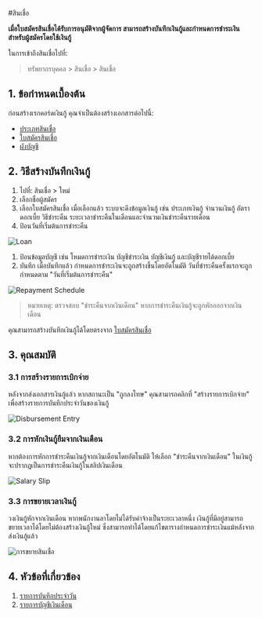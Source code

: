 #สินเชื่อ

**เมื่อใบสมัครสินเชื่อได้รับการอนุมัติจากผู้จัดการ สามารถสร้างบันทึกเงินกู้และกำหนดการชำระเงินสำหรับผู้สมัครโดยใช้เงินกู้**

ในการเข้าถึงสินเชื่อไปที่:

> ทรัพยากรบุคคล > สินเชื่อ > สินเชื่อ


## 1. ข้อกำหนดเบื้องต้น

ก่อนสร้างเรกคอร์ดเงินกู้ คุณจำเป็นต้องสร้างเอกสารต่อไปนี้:

* [ประเภทสินเชื่อ](/docs/user/manual/th/human-resources/loan-type)
* [ใบสมัครสินเชื่อ](/docs/user/manual/th/human-resources/loan-application)
* [ผังบัญชี](/docs/user/manual/th/accounts/chart-of-accounts)

## 2. วิธีสร้างบันทึกเงินกู้

1. ไปที่: สินเชื่อ > ใหม่
1. เลือกชื่อผู้สมัคร
1. เลือกใบสมัครสินเชื่อ เมื่อเลือกแล้ว ระบบจะดึงข้อมูลเงินกู้ เช่น ประเภทเงินกู้ จำนวนเงินกู้ อัตราดอกเบี้ย วิธีชำระคืน ระยะเวลาชำระคืนในเดือนและจำนวนเงินชำระคืนรายเดือน
1. ป้อนวันที่เริ่มต้นการชำระคืน

  <img class="screenshot" alt="Loan" src="{{docs_base_url}}/assets/img/human-resources/loan1.png">

1. ป้อนข้อมูลบัญชี เช่น โหมดการชำระเงิน บัญชีชำระเงิน บัญชีเงินกู้ และบัญชีรายได้ดอกเบี้ย
1. บันทึก เมื่อบันทึกแล้ว กำหนดการชำระเงินจะถูกสร้างขึ้นโดยอัตโนมัติ วันที่ชำระคืนครั้งแรกจะถูกกำหนดตาม "วันที่เริ่มต้นการชำระคืน"


  <img class="screenshot" alt="Repayment Schedule" src="{{docs_base_url}}/assets/img/human-resources/loan2.png">

> หมายเหตุ: ตรวจสอบ "ชำระคืนจากเงินเดือน" หากการชำระคืนเงินกู้จะถูกหักออกจากเงินเดือน

คุณสามารถสร้างบันทึกเงินกู้ได้โดยตรงจาก [ใบสมัครสินเชื่อ](/docs/user/manual/th/human-resources/loan-application)

## 3. คุณสมบัติ

### 3.1 การสร้างรายการเบิกจ่าย

หลังจากส่งเอกสารเงินกู้แล้ว หากสถานะเป็น "ถูกลงโทษ" คุณสามารถคลิกที่ "สร้างรายการเบิกจ่าย" เพื่อสร้างรายการบันทึกประจำวันของเงินกู้

<img class="screenshot" alt="Disbursement Entry" src="{{docs_base_url}}/assets/img/human-resources/disbursement-entry.png">

### 3.2 การหักเงินกู้ยืมจากเงินเดือน

หากต้องการหักการชำระคืนเงินกู้จากเงินเดือนโดยอัตโนมัติ ให้เลือก "ชำระคืนจากเงินเดือน" ในเงินกู้ จะปรากฏเป็นการชำระคืนเงินกู้ในสลิปเงินเดือน

<img class="screenshot" alt="Salary Slip" src="{{docs_base_url}}/assets/img/human-resources/loan-repayment-salary-slip.png">

### 3.3 การขยายเวลาเงินกู้
วงเงินกู้หักจากเงินเดือน หากพนักงานลาโดยไม่ได้รับค่าจ้างเป็นระยะเวลาหนึ่ง เงินกู้ที่มีอยู่สามารถขยายเวลาได้โดยไม่ต้องสร้างเงินกู้ใหม่ ซึ่งสามารถทำได้โดยแก้ไขตารางกำหนดการชำระเงินแม้หลังจากส่งเงินกู้แล้ว

![การขยายสินเชื่อ](/docs/assets/img/human-resources/change-loan-amount.gif)

## 4. หัวข้อที่เกี่ยวข้อง

1. [รายการบันทึกประจำวัน](/docs/user/manual/th/accounts/journal-entry)
1. [รายการบัญชีเงินเดือน](/docs/user/manual/th/human-resources/payroll-entry)